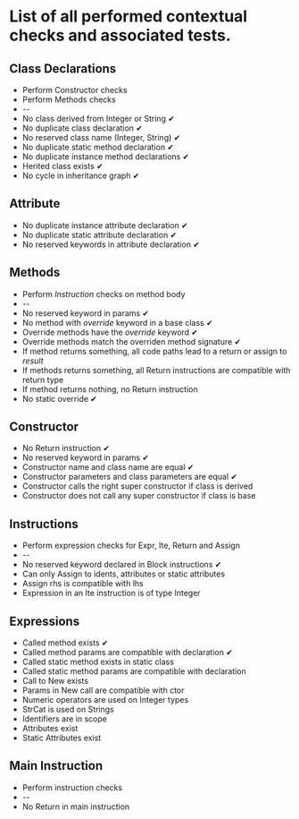 # List of all performed contextual checks and associated tests.

## Class Declarations

* Perform Constructor checks
* Perform Methods checks
* --
* No class derived from Integer or String ✔
* No duplicate class declaration ✔
* No reserved class name (Integer, String) ✔
* No duplicate static method declaration ✔
* No duplicate instance method declarations ✔
* Herited class exists ✔
* No cycle in inheritance graph ✔

## Attribute

* No duplicate instance attribute declaration ✔
* No duplicate static attribute declaration ✔
* No reserved keywords in attribute declaration ✔
## Methods

* Perform *Instruction* checks on method body
* --
* No reserved keyword in params ✔
* No method with *override* keyword in a base class ✔
* Override methods have the *override* keyword ✔
* Override methods match the overriden method signature ✔
* If method returns something, all code paths lead to a return or assign to *result*
* If methods returns something, all Return instructions are compatible with return type
* If method returns nothing, no Return instruction
* No static override ✔

## Constructor

* No Return instruction ✔
* No reserved keyword in params ✔
* Constructor name and class name are equal ✔
* Constructor parameters and class parameters are equal ✔
* Constructor calls the right super constructor if class is derived
* Constructor does not call any super constructor if class is base

## Instructions

* Perform expression checks for Expr, Ite, Return and Assign
* --
* No reserved keyword declared in Block instructions ✔
* Can only Assign to idents, attributes or static attributes
* Assign rhs is compatible with lhs
* Expression in an Ite instruction is of type Integer

## Expressions

* Called method exists ✔
* Called method params are compatible with declaration ✔
* Called static method exists in static class
* Called static method params are compatible with declaration
* Call to New exists
* Params in New call are compatible with ctor
* Numeric operators are used on Integer types
* StrCat is used on Strings
* Identifiers are in scope
* Attributes exist
* Static Attributes exist

## Main Instruction

* Perform instruction checks
* --
* No Return in main instruction
